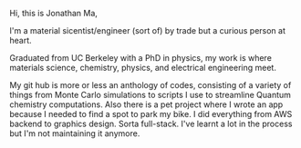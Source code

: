 Hi, this is Jonathan Ma,

I'm a material sicentist/engineer (sort of) by trade but a curious person at heart. 

Graduated from UC Berkeley with a PhD in physics, my work is where materials science, chemistry, physics, and electrical engineering meet.

My git hub is more or less an anthology of codes, consisting of a variety of things from Monte Carlo simulations to scripts I use to streamline Quantum chemistry computations. Also there is a pet project where I wrote an app because I needed to find a spot to park my bike. I did everything from AWS backend to graphics design. Sorta full-stack. I've learnt a lot in the process but I'm not maintaining it anymore.
